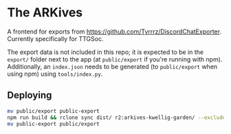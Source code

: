# The ARKives

A frontend for exports from <https://github.com/Tyrrrz/DiscordChatExporter>.
Currently specifically for TTGSoc.

The export data is not included in this repo; it is expected to be in the `export/` folder next to the app (at `public/export` if you're running with npm).
Additionally, an `index.json` needs to be generated (to `public/export` when using npm) using `tools/index.py`.

## Deploying

```sh
mv public/export public-export
npm run build && rclone sync dist/ r2:arkives-kwellig-garden/ --exclude='export/**'
mv public-export public/export
```
